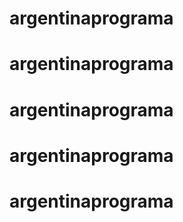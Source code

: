 # argentinaprograma
# argentinaprograma
# argentinaprograma
# argentinaprograma
# argentinaprograma
